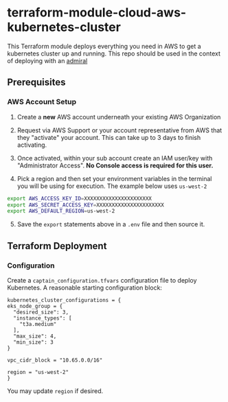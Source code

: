 # terraform-module-cloud-aws-kubernetes-cluster

This Terraform module deploys everything you need in AWS to get a kubernetes cluster up and running. This repo should be used in the context of deploying with an [admiral](https://github.com/glueops/admiral)

## Prerequisites

### AWS Account Setup

1. Create a **new** AWS account underneath your existing AWS Organization
2. Request via AWS Support or your account representative from AWS that they "activate" your account. This can take up to 3 days to finish activating.
3. Once activated, within your sub account create an IAM user/key with "Administrator Access". **No Console access is required for this user.**

4. Pick a region and then set your environment variables in the terminal you will be using for execution. The example below uses `us-west-2`

```bash
export AWS_ACCESS_KEY_ID=XXXXXXXXXXXXXXXXXXXXXX
export AWS_SECRET_ACCESS_KEY=XXXXXXXXXXXXXXXXXXXXXX
export AWS_DEFAULT_REGION=us-west-2
```

5. Save the `export` statements above in a `.env` file and then source it.

## Terraform Deployment

### Configuration

Create a `captain_configuration.tfvars` configuration file to deploy Kubernetes.
A reasonable starting configuration block:

```hcl
kubernetes_cluster_configurations = {
eks_node_group = {
  "desired_size": 3,
  "instance_types": [
    "t3a.medium"
  ],
  "max_size": 4,
  "min_size": 3
}

vpc_cidr_block = "10.65.0.0/16"

region = "us-west-2"
}
```

You may update `region` if desired.
